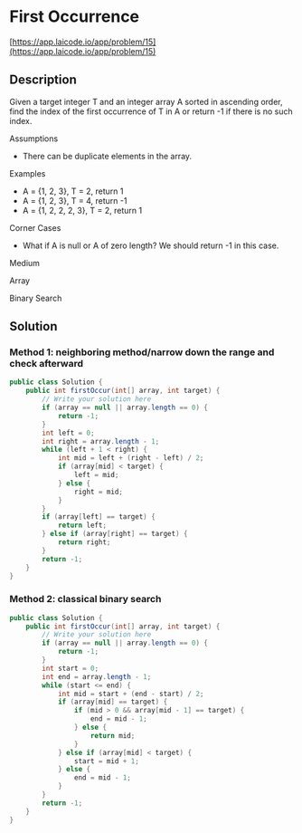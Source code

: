 <!----- Conversion time: 0.509 seconds.


Using this Markdown file:

1. Cut and paste this output into your source file.
2. See the notes and action items below regarding this conversion run.
3. Check the rendered output (headings, lists, code blocks, tables) for proper
   formatting and use a linkchecker before you publish this page.

Conversion notes:

* GD2md-html version 1.0β13
* Tue Jan 15 2019 04:33:59 GMT-0800 (PST)
* Source doc: https://docs.google.com/open?id=1vJbgFLU-40mlHwtpMVaRj4svT1shWxSdhF_ejSB1qLc
----->



# First Occurrence

[https://app.laicode.io/app/problem/15](https://app.laicode.io/app/problem/15)


## Description

Given a target integer T and an integer array A sorted in ascending order, find the index of the first occurrence of T in A or return -1 if there is no such index.

Assumptions



*   There can be duplicate elements in the array.

Examples



*   A = {1, 2, 3}, T = 2, return 1
*   A = {1, 2, 3}, T = 4, return -1
*   A = {1, 2, 2, 2, 3}, T = 2, return 1

Corner Cases



*   What if A is null or A of zero length? We should return -1 in this case.

Medium

Array

Binary Search




## Solution


### Method 1: neighboring method/narrow down the range and check afterward


```java
public class Solution {
    public int firstOccur(int[] array, int target) {
        // Write your solution here
        if (array == null || array.length == 0) {
            return -1;
        }
        int left = 0;
        int right = array.length - 1;
        while (left + 1 < right) {
            int mid = left + (right - left) / 2;
            if (array[mid] < target) {
                left = mid;
            } else {
                right = mid;
            }
        }
        if (array[left] == target) {
            return left;
        } else if (array[right] == target) {
            return right;
        }
        return -1;
    }
}
```





### Method 2: classical binary search


```java
public class Solution {
    public int firstOccur(int[] array, int target) {
        // Write your solution here
        if (array == null || array.length == 0) {
            return -1;
        }
        int start = 0;
        int end = array.length - 1;
        while (start <= end) {
            int mid = start + (end - start) / 2;
            if (array[mid] == target) {
                if (mid > 0 && array[mid - 1] == target) {
                    end = mid - 1;
                } else {
                    return mid;
                }
            } else if (array[mid] < target) {
                start = mid + 1;
            } else {
                end = mid - 1;
            }
        }
        return -1;
    }
}
```



<!-- GD2md-html version 1.0β13 -->
